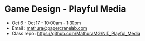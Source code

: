 # Game Design - Playful Media
* Oct 6 - Oct 17 - 10:00am - 1:30pm
* Email : mathura@papercranelab.com
* Class repo : https://github.com/MathuraMG/NID_Playful_Media